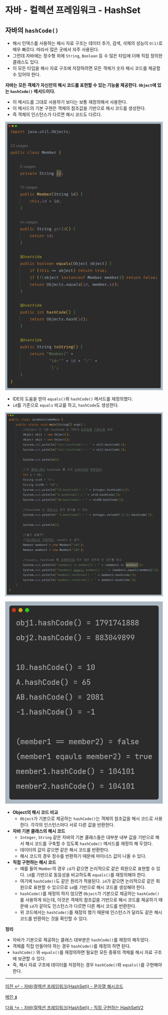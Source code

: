 # 자바 - 컬렉션 프레임워크 - HashSet

## 자바의 `hashCode()`

- 해시 인덱스를 사용하는 해시 자료 구조는 데이터 추가, 검색, 삭제의 성능이 `O(1)`로 매우 빠르다. 따라서 많은 곳에서 자주 사용된다.
- 그런데 자바에는 정수형 외에 `String`, `Boolean` 등 수 많은 타입에 더해 직접 정의한 클래스도 있다.
- 이 모든 타입을 해시 자료 구조에 저장하려면 모든 객체가 숫자 해시 코드를 제공할 수 있어야 한다.

**자바는 모든 객체가 자신만의 해시 코드를 표현할 수 있는 기능을 제공한다. `Object`에 있는 `hashCode()` 메서드이다.**
- 이 메서드를 그대로 사용하기 보다는 보통 재정의해서 사용한다.
- 이 메서드의 기본 구현은 객체의 참조값을 기반으로 해시 코드를 생성한다.
- 즉 객체의 인스턴스가 다르면 해시 코드도 다르다.

![img_6.png](image/img_6.png)

- IDE의 도움을 받아 `equals()`와 `hashCode()` 메서드를 재정의했다.
- `id`를 기준으로 `equals` 비교를 하고, `hashCode`도 생성한다.

![img_7.png](image/img_7.png)

![img_8.png](image/img_8.png)

- **Object의 해시 코드 비교**
  - `Object`가 기본으로 제공하는 `hashCode()`는 객체의 참조값을 해시 코드로 사용한다. 각각의 인스턴스마다 서로 다른 값을 반환한다.
- **자바 기본 클래스의 해시 코드**
  - `Integer`, `String` 같은 자바의 기본 클래스들은 대부분 내부 값을 기반으로 해서 해시 코드를 구축할 수 있도록 `hashCode()` 메서드를 재정의 해 두었다.
  - 데이터의 값이 같으면 같은 해시 코드를 반환한다.
  - 해시 코드의 경우 정수를 반환하기 때문에 마이너스 값이 나올 수 있다.
- **직접 구현하는 해시 코드**
  - 예를 들어 `Member`의 경우 `id`가 같으면 논리적으로 같은 회원으로 표현할 수 있다. `id`를 기반으로 동등성을 비교하도록 `equals()`를 재정의해야 한다.
  - 여기에 `hashCode()`도 같은 원리가 적용된다. `id`가 같으면 논리적으로 같은 회원으로 표현할 수 있으므로 `id`를 기반으로 해시 코드를 생성해야 한다.
  - `hashCode()`를 재정의 하지 않으면 `Object`가 기본으로 제공하는 `hashCode()`를 사용하게 되는데, 이것은 객체의 참조값을 기반으로 해시 코드를 제공하기 때문에
    `id`가 같아도 인스턴스가 다르면 다른 해시 코드를 반환한다.
  - 위 코드에서는 `hashCode()`를 재정의 했기 때문에 인스턴스가 달라도 같은 해시 코드를 반환하는 것을 확인할 수 있다.

**정리**
- 자바가 기본으로 제공하는 클래스 대부분은 `hashCode()`를 재정의 해두었다.
- 객체를 직접 만들어야 하는 경우 `hashCode()`를 재정의 하면 된다.
- `hashCode()` 와 `equals()`를 재정의하면 필요한 모든 종류의 객체를 해시 자료 구조에 보관할 수 있다.
- 즉, 해시 자료 구조에 데이터를 저장하는 경우 `hashCode()`와 `equals()`를 구현해야 한다.

---

[이전 ↩️ - 자바(컬렉션 프레임워크(HashSet)) - 문자열 해시코드]()

[메인 ⏫](https://github.com/genesis12345678/TIL/blob/main/Java/mid_2/Main.md)

[다음 ↪️ - 자바(컬렉션 프레임워크(HashSet)) - 직접 구현하는 HashSetV2]()